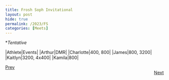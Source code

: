 ```yaml
---
title: Frosh Soph Invitational
layout: post
hide: true
permalink: /2023/FS
categories: [Meets]
---
```


**Tentative*

|Athlete|Events|
|Arthur|DMR|
|Charlotte|400, 800|
|James|800, 3200|
|Kaitlyn|3200, 4x400|
|Kamila|800|

<div style="text-align: left"> <a href="{{site.baseurl}}/2023/RB">Prev</a></div> 
<div style="text-align: right"> <a href="{{site.baseurl}}/2023/MC">Next</a></div>